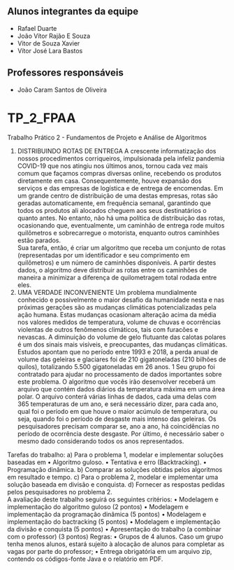 ## Alunos integrantes da equipe

* Rafael Duarte
* João Vítor Rajão E Souza
* Vitor de Souza Xavier
* Vítor José Lara Bastos

## Professores responsáveis

* João Caram Santos de Oliveira


# TP_2_FPAA
Trabalho Prático 2 - Fundamentos de Projeto e Análise de Algoritmos 


1) DISTRIBUINDO ROTAS DE ENTREGA 
A crescente informatização dos nossos procedimentos corriqueiros, impulsionada pela infeliz 
pandemia  COVID-19  que  nos  atingiu  nos  últimos  anos,  tornou  cada  vez  mais  comum  que  façamos 
compras  diversas  online,  recebendo  os  produtos  diretamente  em  casa.  Consequentemente,  houve 
expansão dos serviços e das empresas de logística e de entrega de encomendas. 
Em um grande  centro de distribuição de  uma destas empresas,  rotas  são geradas automaticamente, 
em frequência semanal, garantindo que todos os produtos ali alocados cheguem aos seus destinatários 
o  quanto  antes.  No  entanto,  não  há  uma  política  de  distribuição  das  rotas,  ocasionando  que, 
eventualmente,  um  caminhão  de  entrega  rode  muitos  quilômetros  e  sobrecarregue  o  motorista, 
enquanto outros caminhões estão parados.  
Sua  tarefa,  então,  é  criar  um  algoritmo  que  receba  um  conjunto  de  rotas  (representadas  por  um 
identificador  e  seu  comprimento  em  quilômetros)  e  um  número  de  caminhões  disponíveis.  A  partir 
destes  dados,  o  algoritmo  deve  distribuir  as  rotas  entre  os  caminhões  de  maneira  a  minimizar  a 
diferença de quilometragem total rodada entre eles.  
2) UMA VERDADE INCONVENIENTE 
Um problema mundialmente conhecido e possivelmente o maior desafio da humanidade nesta e nas 
próximas  gerações  são  as  mudanças  climáticas  potencializadas  pela  ação  humana.  Estas  mudanças 
ocasionam  alteração  acima  da  média  nos  valores  medidos  de  temperatura,  volume  de  chuvas  e 
ocorrências violentas de outros fenômenos climáticos, tais com furacões e nevascas. 
A  diminuição  do  volume  de  gelo  flutuante  das  calotas  polares  é  um  dos  sinais  mais  visíveis,  e 
preocupantes, das mudanças climáticas. Estudos apontam que no período entre 1993 e 2018, a perda 
anual de volume das geleiras e glaciares foi de 210 gigatoneladas (210 bilhões de quilos), totalizando 
5.500 gigatoneladas em 26 anos. 1 
Seu grupo foi contratado para ajudar no processamento de dados importantes sobre este problema. O 
algoritmo que vocês irão desenvolver receberá um arquivo que contém dados diários da temperatura 
máxima  em  uma  área  polar.  O  arquivo  conterá  várias  linhas  de  dados,  cada  uma  delas  com  365 
temperaturas de um ano, e será necessário dizer, para cada ano, qual foi o período em que houve o 
maior acúmulo de temperatura, ou seja, quando foi o período de desgaste mais intenso das geleiras. 
Os pesquisadores precisam comparar se, ano a ano, há coincidências no período de ocorrência deste 
desgaste. Por último, é necessário saber o mesmo dado considerando todos os anos representados. 
 
 
Tarefas do trabalho: 
a) Para o problema 1, modelar e implementar soluções baseadas em 
• Algoritmo guloso. 
• Tentativa e erro (Backtracking). 
• Programação dinâmica. 
b) Comparar as soluções obtidas pelos algoritmos em resultado e tempo. 
c) Para o problema 2, modelar e implementar uma solução baseada em divisão e conquista. 
d) Fornecer as respostas pedidas pelos pesquisadores no problema 2.  
A avaliação deste trabalho seguirá os seguintes critérios: 
• Modelagem e implementação do algoritmo guloso  (2 pontos) 
• Modelagem e implementação da programação dinâmica (5 pontos) 
• Modelagem e implementação do bactracking   (5 pontos) 
• Modelagem e implementação da divisão e conquista  (5 pontos) 
• Apresentação do trabalho (a combinar com o professor) (3 pontos) 
Regras: 
• Grupos  de  4  alunos.  Caso um  grupo  tenha menos  alunos, estará  sujeito  à  alocação  de  alunos 
para completar as vagas por parte do professor; 
• Entrega obrigatória em um arquivo zip, contendo os códigos-fonte Java e o relatório em PDF. 
